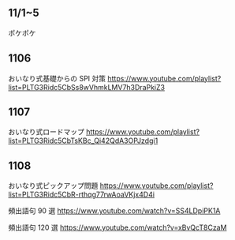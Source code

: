 ## 11/1~5

ポケポケ

## 1106

おいなり式基礎からの SPI 対策
https://www.youtube.com/playlist?list=PLTG3Ridc5CbSs8wVhmkLMV7h3DraPkiZ3

## 1107

おいなり式ロードマップ
https://www.youtube.com/playlist?list=PLTG3Ridc5CbTsKBc_Qi42QdA3OPJzdgi1

## 1108

おいなり式ピックアップ問題
https://www.youtube.com/playlist?list=PLTG3Ridc5CbR-rthqg77rwAoaVKjx4D4i

頻出語句 90 選
https://www.youtube.com/watch?v=SS4LDpiPK1A

頻出語句 120 選
https://www.youtube.com/watch?v=xBvQcT8CzaM
